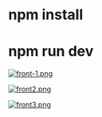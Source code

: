 # npm install

# npm run dev

[![front-1.png](https://i.postimg.cc/J0PRPjSF/front-1.png)](https://postimg.cc/SYY0KYSL)

[![front2.png](https://i.postimg.cc/mg0BXL6T/front2.png)](https://postimg.cc/Hr4qjggN)

[![front3.png](https://i.postimg.cc/nrcJjCMG/front3.png)](https://postimg.cc/7GccjP35)
